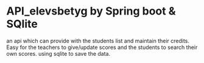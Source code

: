 # API_elevsbetyg by Spring boot & SQlite
an api which can provide with the students list and maintain their credits. Easy for the teachers to give/update scores and the students to search their own scores.
using sqlite to save the data.
